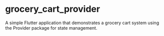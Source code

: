 # grocery_cart_provider
A simple Flutter application that demonstrates a grocery cart system using the Provider package for state management.
